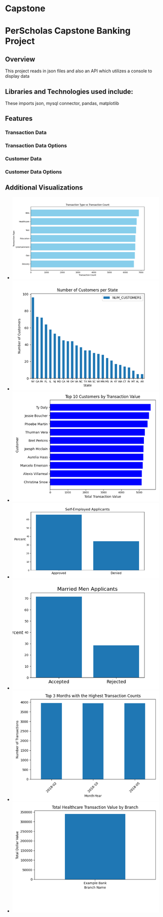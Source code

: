 # Capstone


# PerScholas Capstone Banking Project

## Overview

This project reads in json files and also an API which utilizes a console to display data

## Libraries and Technologies used include:

These imports json, mysql connector, pandas, matplotlib

## Features

### Transaction Data

### Transaction Data Options


### Customer Data


### Customer Data Options


## Additional Visualizations
- ![Alt text](3.3.1.png)
- ![Alt text](3.3.2.png)
- ![Alt text](3.3.3.png)
- ![Alt text](5.5.1.png)
- ![Alt text](5.5.2.png)
- ![Alt text](5.5.3.png)
- ![Alt text](5.5.4.png)



